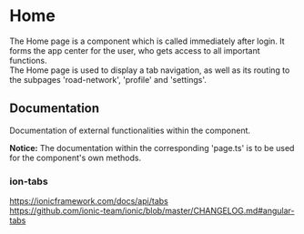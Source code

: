 # Home
The Home page is a component which is called immediately after login. It forms the app center for the user, who gets access to all important functions.<br />
The Home page is used to display a tab navigation, as well as its routing to the subpages 'road-network', 'profile' and 'settings'.

## Documentation
Documentation of external functionalities within the component.

**Notice:** The documentation within the corresponding 'page.ts' is to be used for the component's own methods.

### ion-tabs
https://ionicframework.com/docs/api/tabs<br />
https://github.com/ionic-team/ionic/blob/master/CHANGELOG.md#angular-tabs
